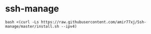 # ssh-manage
````
bash <(curl -Ls https://raw.githubusercontent.com/amir77xj/Ssh-manage/master/install.sh --ipv4)
````
